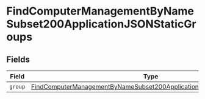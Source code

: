 # FindComputerManagementByNameSubset200ApplicationJSONStaticGroups


## Fields

| Field                                                                                                                                                                     | Type                                                                                                                                                                      | Required                                                                                                                                                                  | Description                                                                                                                                                               |
| ------------------------------------------------------------------------------------------------------------------------------------------------------------------------- | ------------------------------------------------------------------------------------------------------------------------------------------------------------------------- | ------------------------------------------------------------------------------------------------------------------------------------------------------------------------- | ------------------------------------------------------------------------------------------------------------------------------------------------------------------------- |
| `group`                                                                                                                                                                   | [FindComputerManagementByNameSubset200ApplicationJSONStaticGroupsGroup](../../models/operations/findcomputermanagementbynamesubset200applicationjsonstaticgroupsgroup.md) | :heavy_minus_sign:                                                                                                                                                        | N/A                                                                                                                                                                       |